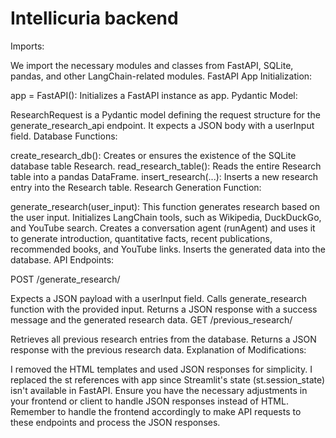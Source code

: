 # Intellicuria backend

Imports:

We import the necessary modules and classes from FastAPI, SQLite, pandas, and other LangChain-related modules.
FastAPI App Initialization:

app = FastAPI(): Initializes a FastAPI instance as app.
Pydantic Model:

ResearchRequest is a Pydantic model defining the request structure for the generate_research_api endpoint. It expects a JSON body with a userInput field.
Database Functions:

create_research_db(): Creates or ensures the existence of the SQLite database table Research.
read_research_table(): Reads the entire Research table into a pandas DataFrame.
insert_research(...): Inserts a new research entry into the Research table.
Research Generation Function:

generate_research(user_input): This function generates research based on the user input.
Initializes LangChain tools, such as Wikipedia, DuckDuckGo, and YouTube search.
Creates a conversation agent (runAgent) and uses it to generate introduction, quantitative facts, recent publications, recommended books, and YouTube links.
Inserts the generated data into the database.
API Endpoints:

POST /generate_research/

Expects a JSON payload with a userInput field.
Calls generate_research function with the provided input.
Returns a JSON response with a success message and the generated research data.
GET /previous_research/

Retrieves all previous research entries from the database.
Returns a JSON response with the previous research data.
Explanation of Modifications:

I removed the HTML templates and used JSON responses for simplicity.
I replaced the st references with app since Streamlit's state (st.session_state) isn't available in FastAPI.
Ensure you have the necessary adjustments in your frontend or client to handle JSON responses instead of HTML.
Remember to handle the frontend accordingly to make API requests to these endpoints and process the JSON responses.
